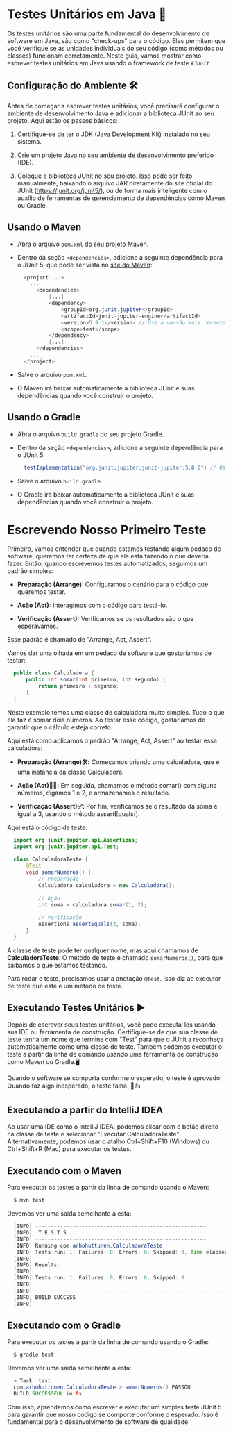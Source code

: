 # Testes Unitários em Java 🧪

Os testes unitários são uma parte fundamental do desenvolvimento de software em Java, são como "check-ups" para o código. 
Eles permitem que você verifique se as unidades individuais do seu código (como métodos ou classes) funcionam corretamente. 
Neste guia, vamos mostrar como escrever testes unitários em Java usando o framework de teste _`#JUnit`_ .

## Configuração do Ambiente 🛠️

Antes de começar a escrever testes unitários, você precisará configurar o ambiente de desenvolvimento Java e adicionar a biblioteca JUnit ao seu projeto. Aqui estão os passos básicos:

1. Certifique-se de ter o JDK (Java Development Kit) instalado no seu sistema.

2. Crie um projeto Java no seu ambiente de desenvolvimento preferido (IDE).

3. Coloque a biblioteca JUnit no seu projeto. Isso pode ser feito manualmente, baixando o arquivo JAR diretamente do site oficial do JUnit (https://junit.org/junit5/), ou de forma mais inteligente com o auxílio de ferramentas de gerenciamento de dependências como Maven ou Gradle.

## **Usando o Maven** 
  - Abra o arquivo `pom.xml` do seu projeto Maven.
  - Dentro da seção `<dependencies>`, adicione a seguinte dependência para o JUnit 5, que pode ser vista no [site do Maven](https://maven.apache.org/surefire/maven-surefire-plugin/examples/junit-platform.html):
   
    ```java
      <project ...>
        ...
          <dependencies>
              [...]
              <dependency>
                  <groupId>org.junit.jupiter</groupId>
                  <artifactId>junit-jupiter-engine</artifactId>
                  <version>5.9.1</version> // Use a versão mais recente disponível
                  <scope>test</scope>
              </dependency>
              [...]
          </dependencies>
        ...
      </project>
    ```
     
  - Salve o arquivo  `pom.xml`.
  - O Maven irá baixar automaticamente a biblioteca JUnit e suas dependências quando você construir o projeto.

## **Usando o Gradle**
  - Abra o arquivo `build.gradle` do seu projeto Gradle.
  - Dentro da seção `<dependencies>`, adicione a seguinte dependência para o JUnit 5:
    
    ```java
      testImplementation("org.junit.jupiter:junit-jupiter:5.8.0") // Use a versão mais recente disponível
    ```
  
  - Salve o arquivo  `build.gradle`.
  - O Gradle irá baixar automaticamente a biblioteca JUnit e suas dependências quando você construir o projeto.
   


# **Escrevendo Nosso Primeiro Teste**

Primeiro, vamos entender que quando estamos testando algum pedaço de software, queremos ter certeza de que ele está fazendo o que deveria fazer. Então, quando escrevemos testes automatizados, seguimos um padrão simples:

- **Preparação (Arrange)**: Configuramos o cenário para o código que queremos testar.

- **Ação (Act):** Interagimos com o código para testá-lo.

- **Verificação (Assert):** Verificamos se os resultados são o que esperávamos.

Esse padrão é chamado de "Arrange, Act, Assert".

Vamos dar uma olhada em um pedaço de software que gostaríamos de testar:

```java
  public class Calculadora {
      public int somar(int primeiro, int segundo) {
          return primeiro + segundo;
      }
  }
```

Neste exemplo temos uma classe de calculadora muito simples. Tudo o que ela faz é somar dois números. Ao testar esse código, gostaríamos de garantir que o cálculo esteja correto.

Aqui está como aplicamos o padrão "Arrange, Act, Assert" ao testar essa calculadora:

- **Preparação (Arrange)🛠️:** Começamos criando uma calculadora, que é uma instância da classe Calculadora.

- **Ação (Act)🚴‍♂️:** Em seguida, chamamos o método somar() com alguns números, digamos 1 e 2, e armazenamos o resultado.

- **Verificação (Assert)✅:** Por fim, verificamos se o resultado da soma é igual a 3, usando o método assertEquals().

Aqui está o código de teste:

```java
  import org.junit.jupiter.api.Assertions;
  import org.junit.jupiter.api.Test;
  
  class CalculadoraTeste {
      @Test
      void somarNumeros() {
          // Preparação
          Calculadora calculadora = new Calculadora();
          
          // Ação
          int soma = calculadora.somar(1, 2);
          
          // Verificação
          Assertions.assertEquals(3, soma);
      }
  }
```

A classe de teste pode ter qualquer nome, mas aqui chamamos de **CalculadoraTeste**. O método de teste é chamado `somarNumeros()`, para que saibamos o que estamos testando.

Para rodar o teste, precisamos usar a anotação `@Test`. Isso diz ao executor de teste que este é um método de teste.

## Executando Testes Unitários ▶️

Depois de escrever seus testes unitários, você pode executá-los usando sua IDE ou ferramenta de construção. Certifique-se de que sua classe de teste tenha um nome que termine com "Test" para que o JUnit a reconheça automaticamente como uma classe de teste. Também podemos executar o teste a partir da linha de comando usando uma ferramenta de construção como Maven ou Gradle.🖥️

Quando o software se comporta conforme o esperado, o teste é aprovado. Quando faz algo inesperado, o teste falha. 🎯👍

## Executando a partir do IntelliJ IDEA

Ao usar uma IDE como o IntelliJ IDEA, podemos clicar com o botão direito na classe de teste e selecionar "Executar CalculadoraTeste". Alternativamente, podemos usar o atalho Ctrl+Shift+F10 (Windows) ou Ctrl+Shift+R (Mac) para executar os testes.

## Executando com o Maven

Para executar os testes a partir da linha de comando usando o Maven:

```java
  $ mvn test
```

Devemos ver uma saída semelhante a esta:

```java
  [INFO] -------------------------------------------------------
  [INFO]  T E S T S
  [INFO] -------------------------------------------------------
  [INFO] Running com.arhohuttunen.CalculadoraTeste
  [INFO] Tests run: 1, Failures: 0, Errors: 0, Skipped: 0, Time elapsed: 0.021 s - in com.arhohuttunen.CalculadoraTeste
  [INFO] 
  [INFO] Results:
  [INFO] 
  [INFO] Tests run: 1, Failures: 0, Errors: 0, Skipped: 0
  [INFO] 
  [INFO] ------------------------------------------------------------------------
  [INFO] BUILD SUCCESS
  [INFO] ------------------------------------------------------------------------
```

## Executando com o Gradle

Para executar os testes a partir da linha de comando usando o Gradle:

```java
  $ gradle test
```

Devemos ver uma saída semelhante a esta:

```java
  > Task :test
  com.arhohuttunen.CalculadoraTeste > somarNumeros() PASSOU
  BUILD SUCCESSFUL in 0s
```

Com isso, aprendemos como escrever e executar um simples teste JUnit 5 para garantir que nosso código se comporte conforme o esperado. Isso é fundamental para o desenvolvimento de software de qualidade.
